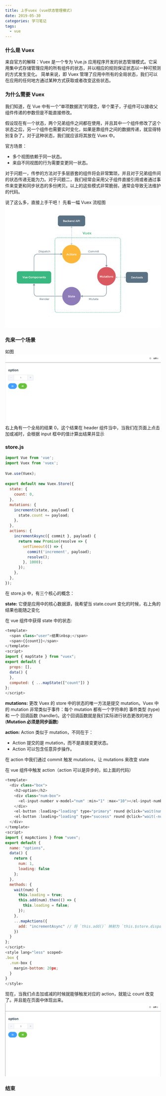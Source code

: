 ```yaml
---
title: 上手vuex (vue状态管理模式)
date: 2019-05-30
categories: 学习笔记
tags:
  - vue
---
```


### 什么是 Vuex

来自官方的解释：Vuex 是一个专为 Vue.js 应用程序开发的状态管理模式。它采用集中式存储管理应用的所有组件的状态，并以相应的规则保证状态以一种可预测的方式发生变化。
简单来说，即 Vuex 管理了应用中所有的全局状态，我们可以在应用的任何地方通过某种方式获取或者改变这些状态。

### 为什么需要 Vuex

我们知道，在 Vue 中有一个“单项数据流”的理念，举个栗子，子组件可以接收父组件传递的参数但是不能直接修改。

假设现在有一个状态，两个兄弟组件之间都在使用，并且其中一个组件修改了这个状态之后，另一个组件也需要实时变化，如果是靠组件之间的数据传递，就显得特别复杂了。对于这种状态，我们就应该将其放在 Vuex 中。

官方场景：

- 多个视图依赖于同一状态。
- 来自不同视图的行为需要变更同一状态。

对于问题一，传参的方法对于多层嵌套的组件将会非常繁琐，并且对于兄弟组件间的状态传递无能为力。对于问题二，我们经常会采用父子组件直接引用或者通过事件来变更和同步状态的多份拷贝。以上的这些模式非常脆弱，通常会导致无法维护的代码。

<!--more-->

说了这么多，直接上手干吧！
先看一幅 Vuex 流程图
![vuex](vuex上手/vuex.png)

### 先来一个场景

如图
![vuex](vuex上手/test1.png)
右上角有一个全局的结果 0，这个结果在 header 组件当中，当我们在页面上点击加或减时，会根据 input 框中的值计算出结果并显示

### store.js

```javascript
import Vue from 'vue';
import Vuex from 'vuex';

Vue.use(Vuex);

export default new Vuex.Store({
  state: {
    count: 0,
  },
  mutations: {
    increment(state, payload) {
      state.count += payload;
    },
  },
  actions: {
    incrementAsync({ commit }, payload) {
      return new Promise(resolve => {
        setTimeout(() => {
          commit('increment', payload);
          resolve();
        }, 1000);
      });
    },
  },
});
```

在 store.js 中，有三个核心的概念：

**state:** 它便是应用中的核心数据源，我希望当 state.count 变化的时候，右上角的结果也能随之变化

在 vue 组件中获得 state 中的状态:

```javascript
<template>
  <span class="user">结果&nbsp;</span>
  <span>{{count}}</span>
</template>
<script>
import { mapState } from "vuex";
export default {
  props: [],
  data() {
  },
  computed: { ...mapState(["count"]) }
};
</script>
```

**mutations:** 更改 Vuex 的 store 中的状态的唯一方法是提交 mutation。Vuex 中的 mutation 非常类似于事件：每个 mutation 都有一个字符串的 事件类型 (type) 和 一个 回调函数 (handler)。这个回调函数就是我们实际进行状态更改的地方(**Mutation 必须是同步函数**)

**action:** Action 类似于 mutation，不同在于：

- Action 提交的是 mutation，而不是直接变更状态。
- Action 可以包含任意异步操作。

在 action 中我们通过 commit 触发 mutations，让 mutations 来改变 state

在 vue 组件中触发 action（action 可以是异步的，如上面的代码）

```javascript
<template>
  <div class="box">
    <h2>option</h2>
    <div class="num-box">
      <el-input-number v-model="num" :min="1" :max="10"></el-input-number>
    </div>
    <el-button :loading="loading" type="primary" round @click="wait(num)">加</el-button>
    <el-button :loading="loading" type="success" round @click="wait(-num)">减</el-button>
  </div>
</template>
<script>
import { mapActions } from "vuex";
export default {
  name: "options",
  data() {
    return {
      num: 1,
      loading: false
    };
  },
  methods: {
    wait(num) {
      this.loading = true;
      this.add(num).then(() => {
        this.loading = false;
      });
    },
    ...mapActions({
      add: "incrementAsync" // 将 `this.add()` 映射为 `this.$store.dispatch('increment')`
    })
  }
};
</script>
<style lang="less" scoped>
.box {
  .num-box {
    margin-bottom: 20px;
  }
}
</style>
```

现在，当我们点击加或减的时候就能够触发对应的 action，就能让 count 改变了。并且能在页面中体现出来。
![vuex](vuex上手/test2.png)

### 结束
